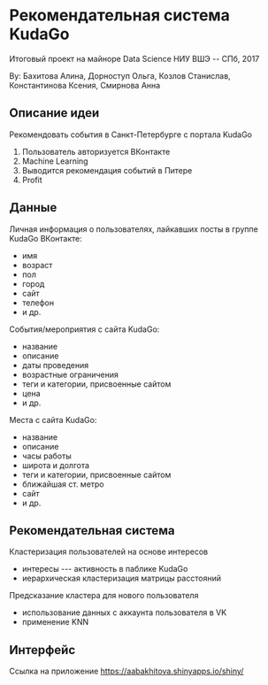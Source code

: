 # Рекомендательная система KudaGo
Итоговый проект на майноре Data Science НИУ ВШЭ -- СПб, 2017

By: Бахитова Алина, Дорноступ Ольга, Козлов Станислав, Константинова Ксения, Смирнова Анна

## Описание идеи

Рекомендовать события в Санкт-Петербурге с портала KudaGo

1. Пользователь авторизуется ВКонтакте
2. Machine Learning
2. Выводится рекомендация событий в Питере
3. Profit

## Данные
Личная информация о пользователях, лайкавших посты в группе KudaGo ВКонтакте: 

  - имя
  - возраст
  - пол 
  - город
  - сайт
  - телефон
  - и др.

События/мероприятия с сайта KudaGo:
 
  - название
  - описание
  - даты проведения
  - возрастные ограничения
  - теги и категории, присвоенные сайтом
  - цена 
  - и др.

Места с сайта KudaGo:

  - название
  - описание
  - часы работы
  - широта и долгота
  - теги и категории, присвоенные сайтом
  - ближайшая ст. метро 
  - сайт 
  - и др.


## Рекомендательная система

Кластеризация пользователей на основе интересов

- интересы --- активность в паблике KudaGo
- иерархическая клаcтеризация матрицы расстояний


Предсказание кластера для нового пользователя

- использование данных с аккаунта пользователя в VK
- применение KNN


## Интерфейс

Ссылка на приложение
https://aabakhitova.shinyapps.io/shiny/ 
